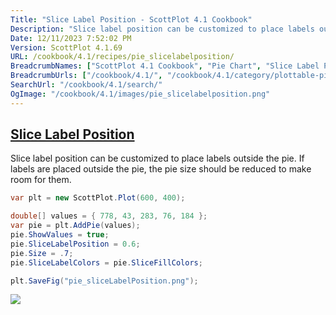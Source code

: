 ```yaml
---
Title: "Slice Label Position - ScottPlot 4.1 Cookbook"
Description: "Slice label position can be customized to place labels outside the pie. If labels are placed outside the pie, the pie size should be reduced to make room for them."
Date: 12/11/2023 7:52:02 PM
Version: ScottPlot 4.1.69
URL: /cookbook/4.1/recipes/pie_slicelabelposition/
BreadcrumbNames: ["ScottPlot 4.1 Cookbook", "Pie Chart", "Slice Label Position"]
BreadcrumbUrls: ["/cookbook/4.1/", "/cookbook/4.1/category/plottable-pie", "/cookbook/4.1/recipes/pie_slicelabelposition/"]
SearchUrl: "/cookbook/4.1/search/"
OgImage: "/cookbook/4.1/images/pie_slicelabelposition.png"
---
```


<h2><a href='/cookbook/4.1/recipes/pie_slicelabelposition/'>Slice Label Position</a></h2>

Slice label position can be customized to place labels outside the pie. If labels are placed outside the pie, the pie size should be reduced to make room for them.

```cs
var plt = new ScottPlot.Plot(600, 400);

double[] values = { 778, 43, 283, 76, 184 };
var pie = plt.AddPie(values);
pie.ShowValues = true;
pie.SliceLabelPosition = 0.6;
pie.Size = .7;
pie.SliceLabelColors = pie.SliceFillColors;

plt.SaveFig("pie_sliceLabelPosition.png");
```

<img src='../../images/pie_slicelabelposition.png' class='d-block mx-auto my-5' />


